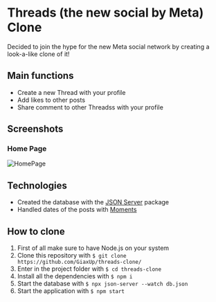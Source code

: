 # Threads (the new social by Meta) Clone

Decided to join the hype for the new Meta social network by creating a look-a-like clone of it!

## Main functions
* Create a new Thread with your profile
* Add likes to other posts
* Share comment to other Threadss with your profile

## Screenshots
### Home Page
![HomePage](https://i.ibb.co/zZQ7XgM/sample.png)

## Technologies
* Created the database with the [JSON Server](https://www.npmjs.com/package/json-server) package
* Handled dates of the posts with [Moments](https://www.npmjs.com/package/moment)

## How to clone
1. First of all make sure to have Node.js on your system
2. Clone this repository with `$ git clone https://github.com/GiaxUp/threads-clone/`
3. Enter in the project folder with `$ cd threads-clone`
4. Install all the dependencies with `$ npm i`
5. Start the database with `$ npx json-server --watch db.json`
5. Start the application with `$ npm start` 
